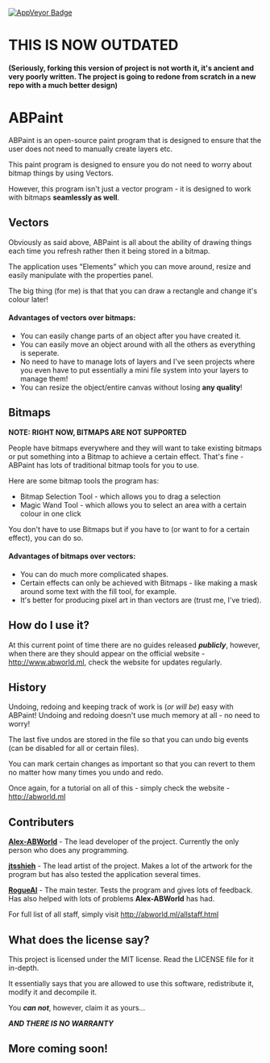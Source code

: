[<img src="https://ci.appveyor.com/api/projects/status/7prcw4k29bkg1cp6?svg=true" style="border: 0;" alt="AppVeyor Badge">](https://ci.appveyor.com/project/Alex-TIMEHACK/abpaint)

# THIS IS NOW OUTDATED
#### (Seriously, forking this version of project is not worth it, it's ancient and very poorly written. The project is going to redone from scratch in a new repo with a much better design)
# ABPaint
ABPaint is an open-source paint program that is designed to ensure that the user does not need to manually create layers etc.

This paint program is designed to ensure you do not need to worry about bitmap things by using Vectors.

However, this program isn't just a vector program - it is designed to work with bitmaps **seamlessly as well**.

## Vectors

Obviously as said above, ABPaint is all about the ability of drawing things each time you refresh rather then it being stored in a bitmap.

The application uses "Elements" which you can move around, resize and easily manipulate with the properties panel.

The big thing (for me) is that that you can draw a rectangle and change it's colour later!

#### Advantages of vectors over bitmaps:

- You can easily change parts of an object after you have created it.
- You can easily move an object around with all the others as everything is seperate.
- No need to have to manage lots of layers and I've seen projects where you even have to put essentially a mini file system into your layers to manage them!
- You can resize the object/entire canvas without losing **any quality**!

## Bitmaps

**NOTE: RIGHT NOW, BITMAPS ARE NOT SUPPORTED**

People have bitmaps everywhere and they will want to take existing bitmaps or put something into a Bitmap to achieve a certain effect. That's fine - ABPaint has lots of traditional bitmap tools for you to use.

Here are some bitmap tools the program has:
- Bitmap Selection Tool - which allows you to drag a selection
- Magic Wand Tool - which allows you to select an area with a certain colour in one click

You don't have to use Bitmaps but if you have to (or want to for a certain effect), you can do so.

#### Advantages of bitmaps over vectors:

- You can do much more complicated shapes.
- Certain effects can only be achieved with Bitmaps - like making a mask around some text with the fill tool, for example.
- It's better for producing pixel art in than vectors are (trust me, I've tried).

## How do I use it?

At this current point of time there are no guides released ***publicly***, however, when there are they should appear on the official website - http://www.abworld.ml, check the website for updates regularly.

## History

Undoing, redoing and keeping track of work is (*or will be*) easy with ABPaint! Undoing and redoing doesn't use much memory at all - no need to worry!

The last five undos are stored in the file so that you can undo big events (can be disabled for all or certain files).

You can mark certain changes as important so that you can revert to them no matter how many times you undo and redo.

Once again, for a tutorial on all of this - simply check the website - http://abworld.ml
## Contributers

[**Alex-ABWorld**](https://www.github.com/Alex-TIMEHACK) - The lead developer of the project. Currently the only person who does any programming.

[**jtsshieh**](https://www.github.com/jtsshieh) - The lead artist of the project. Makes a lot of the artwork for the program but has also tested the application several times.

[**RogueAI**](https://www.github.com/RogueAI42) - The main tester. Tests the program and gives lots of feedback. Has also helped with lots of problems **Alex-ABWorld** has had.

For full list of all staff, simply visit http://abworld.ml/allstaff.html


## What does the license say?

This project is licensed under the MIT license. Read the LICENSE file for it in-depth. 

It essentially says that you are allowed to use this software, redistribute it, modify it and decompile it.

You ***can not***, however, claim it as yours...

***AND THERE IS NO WARRANTY***

## More coming soon!

